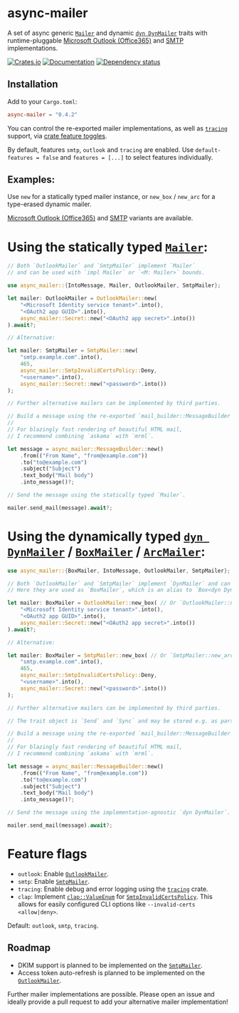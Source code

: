 # async-mailer
A set of async generic [`Mailer`][Mailer] and dynamic [`dyn DynMailer`][DynMailer] traits with runtime-pluggable [Microsoft Outlook (Office365)][OutlookMailer] and [SMTP][SmtpMailer] implementations.

[![Crates.io](https://img.shields.io/crates/v/async-mailer)](https://crates.io/crates/async-mailer)
[![Documentation](https://docs.rs/async-mailer/badge.svg)][docs]
[![Dependency status](https://deps.rs/repo/github/LeoniePhiline/async-mailer/status.svg)](https://deps.rs/repo/github/LeoniePhiline/async-mailer)

## Installation

Add to your `Cargo.toml`:

```toml
async-mailer = "0.4.2"
```

You can control the re-exported mailer implementations,
as well as [`tracing`](https://docs.rs/crate/tracing) support,
via [crate feature toggles](https://docs.rs/crate/async-mailer/latest/features).

By default, features `smtp`, `outlook` and `tracing` are enabled.
Use `default-features = false` and `features = [...]` to select features individually.

## Examples:

Use `new` for a statically typed mailer instance,
or `new_box` / `new_arc` for a type-erased dynamic mailer.

[Microsoft Outlook (Office365)][OutlookMailer] and [SMTP][SmtpMailer] variants are available.

# Using the statically typed [`Mailer`][Mailer]:

```rust
// Both `OutlookMailer` and `SmtpMailer` implement `Mailer`
// and can be used with `impl Mailer` or `<M: Mailer>` bounds.

use async_mailer::{IntoMessage, Mailer, OutlookMailer, SmtpMailer};

let mailer: OutlookMailer = OutlookMailer::new(
    "<Microsoft Identity service tenant>".into(),
    "<OAuth2 app GUID>".into(),
    async_mailer::Secret::new("<OAuth2 app secret>".into())
).await?;

// Alternative:

let mailer: SmtpMailer = SmtpMailer::new(
    "smtp.example.com".into(),
    465,
    async_mailer::SmtpInvalidCertsPolicy::Deny,
    "<username>".into(),
    async_mailer::Secret::new("<password>".into())
);

// Further alternative mailers can be implemented by third parties.

// Build a message using the re-exported `mail_builder::MessageBuilder'.
//
// For blazingly fast rendering of beautiful HTML mail,
// I recommend combining `askama` with `mrml`.

let message = async_mailer::MessageBuilder::new()
    .from(("From Name", "from@example.com"))
    .to("to@example.com")
    .subject("Subject")
    .text_body("Mail body")
    .into_message()?;

// Send the message using the statically typed `Mailer`.

mailer.send_mail(message).await?;
```

# Using the dynamically typed [`dyn DynMailer`][DynMailer] / [`BoxMailer`][BoxMailer] / [`ArcMailer`][ArcMailer]:

```rust
use async_mailer::{BoxMailer, IntoMessage, OutlookMailer, SmtpMailer};

// Both `OutlookMailer` and `SmtpMailer` implement `DynMailer` and can be used as trait objects.
// Here they are used as `BoxMailer`, which is an alias to `Box<dyn DynMailer>`.

let mailer: BoxMailer = OutlookMailer::new_box( // Or `OutlookMailer::new_arc()`.
    "<Microsoft Identity service tenant>".into(),
    "<OAuth2 app GUID>".into(),
    async_mailer::Secret::new("<OAuth2 app secret>".into())
).await?;

// Alternative:

let mailer: BoxMailer = SmtpMailer::new_box( // Or `SmtpMailer::new_arc()`.
    "smtp.example.com".into(),
    465,
    async_mailer::SmtpInvalidCertsPolicy::Deny,
    "<username>".into(),
    async_mailer::Secret::new("<password>".into())
);

// Further alternative mailers can be implemented by third parties.

// The trait object is `Send` and `Sync` and may be stored e.g. as part of your server state.

// Build a message using the re-exported `mail_builder::MessageBuilder'.
//
// For blazingly fast rendering of beautiful HTML mail,
// I recommend combining `askama` with `mrml`.

let message = async_mailer::MessageBuilder::new()
    .from(("From Name", "from@example.com"))
    .to("to@example.com")
    .subject("Subject")
    .text_body("Mail body")
    .into_message()?;

// Send the message using the implementation-agnostic `dyn DynMailer`.

mailer.send_mail(message).await?;
```

# Feature flags

- `outlook`: Enable [`OutlookMailer`][OutlookMailer].
- `smtp`: Enable [`SmtpMailer`][SmtpMailer].
- `tracing`: Enable debug and error logging using the [`tracing`](https://docs.rs/crate/tracing) crate.
- `clap`: Implement [`clap::ValueEnum`](https://docs.rs/clap/latest/clap/trait.ValueEnum.html)
  for [`SmtpInvalidCertsPolicy`][SmtpInvalidCertsPolicy].
  This allows for easily configured CLI options like `--invalid-certs <allow|deny>`.

Default: `outlook`, `smtp`, `tracing`.

## Roadmap

- DKIM support is planned to be implemented on the [`SmtpMailer`][SmtpMailer].
- Access token auto-refresh is planned to be implemented on the [`OutlookMailer`][OutlookMailer].

Further mailer implementations are possible.
Please open an issue and ideally provide a pull request to add your alternative mailer implementation!

[docs]: https://docs.rs/async-mailer
[Mailer]: https://docs.rs/async-mailer/latest/async_mailer/trait.Mailer.html
[DynMailer]: https://docs.rs/async-mailer/latest/async_mailer/trait.DynMailer.html
[BoxMailer]: https://docs.rs/async-mailer/latest/async_mailer/type.BoxMailer.html
[ArcMailer]: https://docs.rs/async-mailer/latest/async_mailer/type.ArcMailer.html
[OutlookMailer]: https://docs.rs/async-mailer/latest/async_mailer/struct.OutlookMailer.html
[SmtpMailer]: https://docs.rs/async-mailer/latest/async_mailer/struct.SmtpMailer.html
[SmtpInvalidCertsPolicy]: https://docs.rs/async-mailer/latest/async_mailer/enum.SmtpInvalidCertsPolicy.html
